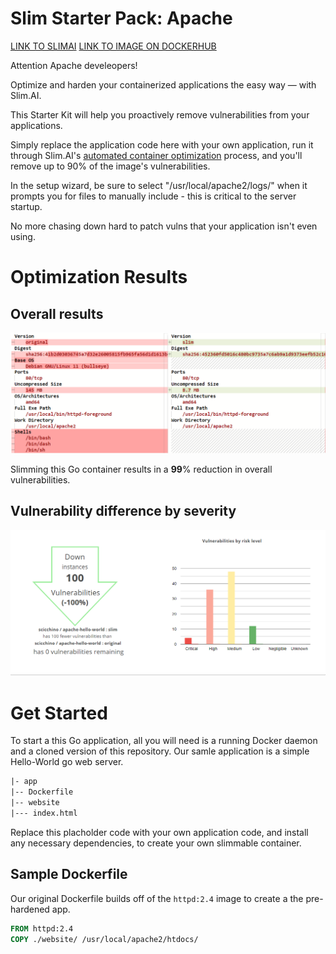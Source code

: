 # Slim Starter Pack: Apache
[LINK TO SLIMAI](https://portal.slim.dev/home/profile/dockerhub%3A%2F%2Fdockerhub.public%2Flibrary%2Fhttpd%3Alatest)
[LINK TO IMAGE ON DOCKERHUB](https://hub.docker.com/_/httpd)

Attention Apache develeopers! 

Optimize and harden your containerized applications the easy way — with Slim.AI. 

This Starter Kit will help you proactively remove vulnerabilities from your applications. 

Simply replace the application code here with your own application, run it through Slim.AI's [automated container optimization](https://www.slim.ai/docs/optimization) process, and you'll remove up to 90% of the image's vulnerabilities. 

In the setup wizard, be sure to select "/usr/local/apache2/logs/" when it prompts you for files to manually include - this is critical to the server startup.

No more chasing down hard to patch vulns that your application isn't even using. 

# Optimization Results


## Overall results
![Result of minify Go](apache-hw-meta-diff.PNG)

Slimming this Go container results in a **99**% reduction in overall vulnerabilities. 

## Vulnerability difference by severity 

![report](apache-vuln-diff.png)

# Get Started
To start a this Go application, all you will need is a running Docker daemon and a cloned version of this repository. Our samle application is a simple Hello-World go web server.
```Dockerfile
|- app
|-- Dockerfile
|-- website
|--- index.html
```

Replace this placholder code with your own application code, and install any necessary dependencies, to create your own slimmable container. 

## Sample Dockerfile
Our original Dockerfile builds off of the `httpd:2.4` image to create a the pre-hardened app.

```Dockerfile
FROM httpd:2.4
COPY ./website/ /usr/local/apache2/htdocs/
```




